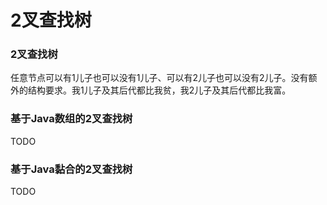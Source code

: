 # 2叉查找树

### 2叉查找树

任意节点可以有1儿子也可以没有1儿子、可以有2儿子也可以没有2儿子。没有额外的结构要求。我1儿子及其后代都比我贫，我2儿子及其后代都比我富。

### 基于Java数组的2叉查找树

TODO

### 基于Java黏合的2叉查找树

TODO
